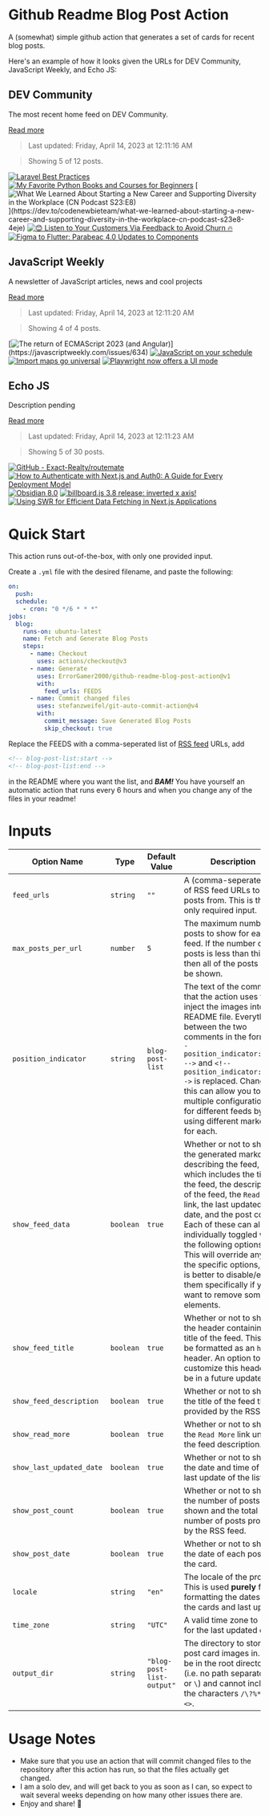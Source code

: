 # Github Readme Blog Post Action

A (somewhat) simple github action that generates a set of cards for recent blog posts.

Here's an example of how it looks given the URLs for DEV Community, JavaScript Weekly, and Echo JS:

<!-- post-list:start -->
## DEV Community

The most recent home feed on DEV Community.

[Read more](https://dev.to)
> Last updated: Friday, April 14, 2023 at 12:11:16 AM

> Showing 5 of 12 posts.

[![Laravel Best Practices](https://raw.githubusercontent.com/ErrorGamer2000/github-readme-blog-post-action/main/generated_files/DEV_Community/Laravel_Best_Practices.svg)](https://dev.to/msnmongare/laravel-best-practices-d37)
[![My Favorite Python Books and Courses for Beginners](https://raw.githubusercontent.com/ErrorGamer2000/github-readme-blog-post-action/main/generated_files/DEV_Community/My_Favorite_Python_Books_and_Courses_for_Beginners.svg)](https://dev.to/javinpaul/my-favorite-python-books-and-courses-for-beginners-7gb)
[![What We Learned About Starting a New Career and Supporting Diversity in the Workplace (CN Podcast S23:E8)](https://raw.githubusercontent.com/ErrorGamer2000/github-readme-blog-post-action/main/generated_files/DEV_Community/What_We_Learned_About_Starting_a_New_Career_and_Supporting_Diversity_in_the_Workplace_(CN_Podcast_S23_E8).svg)](https://dev.to/codenewbieteam/what-we-learned-about-starting-a-new-career-and-supporting-diversity-in-the-workplace-cn-podcast-s23e8-4eje)
[![😊 Listen to Your Customers Via Feedback to Avoid Churn 🔥](https://raw.githubusercontent.com/ErrorGamer2000/github-readme-blog-post-action/main/generated_files/DEV_Community/😊_Listen_to_Your_Customers_Via_Feedback_to_Avoid_Churn_🔥.svg)](https://dev.to/shbz/listen-to-your-customersvia-feedback-to-avoid-churn-29pd)
[![Figma to Flutter: Parabeac 4.0 Updates to Components](https://raw.githubusercontent.com/ErrorGamer2000/github-readme-blog-post-action/main/generated_files/DEV_Community/Figma_to_Flutter__Parabeac_4.0_Updates_to_Components.svg)](https://dev.to/parabeac/figma-to-flutter-parabeac-40-updates-to-components-10o3)


## JavaScript Weekly

A newsletter of JavaScript articles, news and cool projects

[Read more](https://javascriptweekly.com/)
> Last updated: Friday, April 14, 2023 at 12:11:20 AM

> Showing 4 of 4 posts.

[![The return of ECMAScript 2023 (and Angular)](https://raw.githubusercontent.com/ErrorGamer2000/github-readme-blog-post-action/main/generated_files/JavaScript_Weekly/The_return_of_ECMAScript_2023_(and_Angular).svg)](https://javascriptweekly.com/issues/634)
[![JavaScript on your schedule](https://raw.githubusercontent.com/ErrorGamer2000/github-readme-blog-post-action/main/generated_files/JavaScript_Weekly/JavaScript_on_your_schedule.svg)](https://javascriptweekly.com/issues/633)
[![Import maps go universal](https://raw.githubusercontent.com/ErrorGamer2000/github-readme-blog-post-action/main/generated_files/JavaScript_Weekly/Import_maps_go_universal.svg)](https://javascriptweekly.com/issues/632)
[![Playwright now offers a UI mode](https://raw.githubusercontent.com/ErrorGamer2000/github-readme-blog-post-action/main/generated_files/JavaScript_Weekly/Playwright_now_offers_a_UI_mode.svg)](https://javascriptweekly.com/issues/631)


## Echo JS

Description pending

[Read more](
http://www.echojs.com
)
> Last updated: Friday, April 14, 2023 at 12:11:23 AM

> Showing 5 of 30 posts.

[![GitHub - Exact-Realty/routemate](https://raw.githubusercontent.com/ErrorGamer2000/github-readme-blog-post-action/main/generated_files/_Echo_JS_/GitHub_-_Exact-Realty_routemate.svg)](https://github.com/Exact-Realty/routemate)
[![How to Authenticate with Next.js and Auth0: A Guide for Every Deployment Model](https://raw.githubusercontent.com/ErrorGamer2000/github-readme-blog-post-action/main/generated_files/_Echo_JS_/How_to_Authenticate_with_Next.js_and_Auth0__A_Guide_for_Every_Deployment_Model.svg)](https://auth0.com/blog/ultimate-guide-nextjs-authentication-auth0/)
[![Obsidian 8.0](https://raw.githubusercontent.com/ErrorGamer2000/github-readme-blog-post-action/main/generated_files/_Echo_JS_/Obsidian_8.0.svg)](https://medium.com/@davidmnorman/obsidian-8-0-8b45a3b84668)
[![billboard.js 3.8 release: inverted x axis!](https://raw.githubusercontent.com/ErrorGamer2000/github-readme-blog-post-action/main/generated_files/_Echo_JS_/billboard.js_3.8_release__inverted_x_axis!.svg)](https://netil.medium.com/billboard-js-3-8-release-inverted-x-axis-9454e35df875)
[![
Using SWR for Efficient Data Fetching in Next.js Applications
](https://raw.githubusercontent.com/ErrorGamer2000/github-readme-blog-post-action/main/generated_files/_Echo_JS_/_Using_SWR_for_Efficient_Data_Fetching_in_Next.js_Applications_.svg)](
https://goo.su/ZnUNv
)


<!-- post-list:end -->

# Quick Start

This action runs out-of-the-box, with only one provided input.

Create a `.yml` file with the desired filename, and paste the following:

```yml
on:
  push:
  schedule:
    - cron: "0 */6 * * *"
jobs:
  blog:
    runs-on: ubuntu-latest
    name: Fetch and Generate Blog Posts
    steps:
      - name: Checkout
        uses: actions/checkout@v3
      - name: Generate
        uses: ErrorGamer2000/github-readme-blog-post-action@v1
        with:
          feed_urls: FEEDS
      - name: Commit changed files
        uses: stefanzweifel/git-auto-commit-action@v4
        with:
          commit_message: Save Generated Blog Posts
          skip_checkout: true
```

Replace the FEEDS with a comma-seperated list of [RSS feed](https://rss.com/blog/how-do-rss-feeds-work/) URLs, add

```md
<!-- blog-post-list:start -->
<!-- blog-post-list:end -->
```

in the README where you want the list, and **_BAM!_** You have yourself an automatic action that runs every 6 hours and when you change any of the files in your readme!

# Inputs

<table>
  <thead>
    <tr>
      <th>Option Name</th>
      <th>Type</th>
      <th>Default Value</th>
      <th>Description</th>
    </tr>
  </thead>
  <tbody>
    <tr>
      <td><code>feed_urls</code></td>
      <td><code>string</code></td>
      <td><code>""</code></td>
      <td>A (comma-seperated) list of RSS feed URLs to load posts from. This is the only required input.</td>
    </tr>
    <tr>
      <td><code>max_posts_per_url</code></td>
      <td><code>number</code></td>
      <td><code>5</code></td>
      <td>The maximum number of posts to show for each feed. If the number of posts is less than this, then all of the posts will be shown.</td>
    </tr>
    <tr>
      <td><code>position_indicator</code></td>
      <td><code>string</code></td>
      <td><code>blog-post-list</code></td>
      <td>The text of the comments that the action uses to inject the images into the README file. Everything between the two comments in the form <code>&lt;!-- position_indicator:start --&gt;</code> and <code>&lt;!-- position_indicator:end --&gt;</code> is replaced. Changing this can allow you to use multiple configurations for different feeds by using different markers for each.</td>
    </tr>
    <tr>
      <td><code>show_feed_data</code></td>
      <td><code>boolean</code></td>
      <td><code>true</code></td>
      <td>Whether or not to show the generated markdown describing the feed, which includes the title of the feed, the description of the feed, the <code>Read More</code> link, the last updated date, and the post count. Each of these can also be individually toggled with the following options. This will override any of the specific options, so it is better to disable/enable them specifically if you want to remove some elements.</td>
    </tr>
    <tr>
      <td><code>show_feed_title</code></td>
      <td><code>boolean</code></td>
      <td><code>true</code></td>
      <td>Whether or not to show the header containing the title of the feed. This will be formatted as an <code>h2</code> header. An option to customize this header will be in a future update.</td>
    </tr>
    <tr>
      <td><code>show_feed_description</code></td>
      <td><code>boolean</code></td>
      <td><code>true</code></td>
      <td>Whether or not to show the title of the feed that is provided by the RSS feed.</td>
    </tr>
    <tr>
      <td><code>show_read_more</code></td>
      <td><code>boolean</code></td>
      <td><code>true</code></td>
      <td>Whether or not to show the <code>Read More</code> link under the feed description.</td>
    </tr>
    <tr>
      <td><code>show_last_updated_date</code></td>
      <td><code>boolean</code></td>
      <td><code>true</code></td>
      <td>Whether or not to show the date and time of the last update of the list.</td>
    </tr>
    <tr>
      <td><code>show_post_count</code></td>
      <td><code>boolean</code></td>
      <td><code>true</code></td>
      <td>Whether or not to show the number of posts shown and the total number of posts provided by the RSS feed.</td>
    </tr>
    <tr>
      <td><code>show_post_date</code></td>
      <td><code>boolean</code></td>
      <td><code>true</code></td>
      <td>Whether or not to show the date of each post on the card.</td>
    </tr>
    <tr>
      <td><code>locale</code></td>
      <td><code>string</code></td>
      <td><code>"en"</code></td>
      <td>The locale of the project. This is used <strong>purely</strong> for formatting the dates of the cards and last update.</td>
    </tr>
    <tr>
      <td><code>time_zone</code></td>
      <td><code>string</code></td>
      <td><code>"UTC"</code></td>
      <td>A valid time zone to use for the last updated date.</td>
    </tr>
    <tr>
      <td><code>output_dir</code></td>
      <td><code>string</code></td>
      <td><code>"blog-post-list-output"</code></td>
      <td>The directory to store the post card images in. Must be in the root directory (i.e. no path separators <code>/</code> or <code>\</code>) and cannot include the characters <code>/\?%*:|"&lt;&gt;</code>.</td>
    </tr>
<!--
    <tr>
      <td><code></code></td>
      <td><cde></cde></td>
      <td><code></code></td>
      <td></td>
    </tr>
-->
  </tbody>
</table>

# Usage Notes

- Make sure that you use an action that will commit changed files to the repository after this action has run, so that the files actually get changed.
- I am a solo dev, and will get back to you as soon as I can, so expect to wait several weeks depending on how many other issues there are.
- Enjoy and share! 🤗
